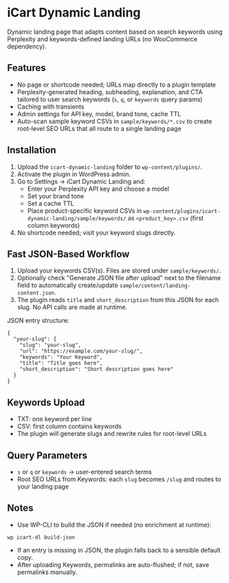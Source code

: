 # iCart Dynamic Landing

Dynamic landing page that adapts content based on search keywords using Perplexity and keywords-defined landing URLs (no WooCommerce dependency).

## Features
- No page or shortcode needed; URLs map directly to a plugin template
- Perplexity-generated heading, subheading, explanation, and CTA tailored to user search keywords (`s`, `q`, or `keywords` query params)
- Caching with transients
- Admin settings for API key, model, brand tone, cache TTL
- Auto-scan sample keyword CSVs in `sample/keywords/*.csv` to create root-level SEO URLs that all route to a single landing page

## Installation
1. Upload the `icart-dynamic-landing` folder to `wp-content/plugins/`.
2. Activate the plugin in WordPress admin.
3. Go to Settings → iCart Dynamic Landing and:
   - Enter your Perplexity API key and choose a model
   - Set your brand tone
   - Set a cache TTL
   - Place product-specific keyword CSVs in `wp-content/plugins/icart-dynamic-landing/sample/keywords/` as `<product_key>.csv` (first column keywords)
4. No shortcode needed; visit your keyword slugs directly.

## Fast JSON-Based Workflow

1. Upload your keywords CSV(s). Files are stored under `sample/keywords/`.
2. Optionally check "Generate JSON file after upload" next to the filename field to automatically create/update `sample/content/landing-content.json`.
3. The plugin reads `title` and `short_description` from this JSON for each slug. No API calls are made at runtime.

JSON entry structure:

```
{
  "your-slug": {
    "slug": "your-slug",
    "url": "https://example.com/your-slug/",
    "keywords": "Your Keyword",
    "title": "Title goes here",
    "short_description": "Short description goes here"
  }
}
```

## Keywords Upload
- TXT: one keyword per line
- CSV: first column contains keywords
- The plugin will generate slugs and rewrite rules for root-level URLs

## Query Parameters
- `s` or `q` or `keywords` → user-entered search terms
- Root SEO URLs from Keywords: each `slug` becomes `/slug` and routes to your landing page

## Notes
- Use WP-CLI to build the JSON if needed (no enrichment at runtime):

```
wp icart-dl build-json
```

- If an entry is missing in JSON, the plugin falls back to a sensible default copy.
- After uploading Keywords, permalinks are auto-flushed; if not, save permalinks manually.


